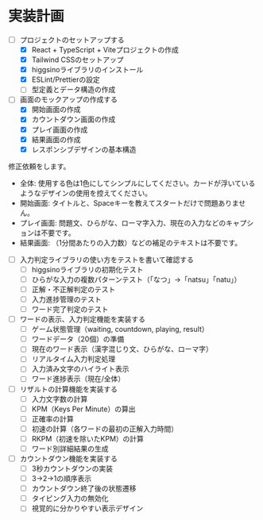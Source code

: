 # 実装計画

- [ ] プロジェクトのセットアップする
  - [x] React + TypeScript + Viteプロジェクトの作成
  - [x] Tailwind CSSのセットアップ
  - [x] higgsinoライブラリのインストール
  - [x] ESLint/Prettierの設定
  - [ ] 型定義とデータ構造の作成

- [ ] 画面のモックアップの作成する
  - [x] 開始画面の作成
  - [x] カウントダウン画面の作成
  - [x] プレイ画面の作成
  - [x] 結果画面の作成
  - [x] レスポンシブデザインの基本構造

修正依頼をします。

- 全体: 使用する色は1色にしてシンプルにしてください。カードが浮いているようなデザインの使用を控えてください。
- 開始画面: タイトルと、Spaceキーを教えてスタートだけで問題ありません。
- プレイ画面: 問題文、ひらがな、ローマ字入力、現在の入力などのキャプションは不要です。
- 結果画面: （1分間あたりの入力数）などの補足のテキストは不要です。

- [ ] 入力判定ライブラリの使い方をテストを書いて確認する
  - [ ] higgsinoライブラリの初期化テスト
  - [ ] ひらがな入力の複数パターンテスト（「なつ」→「natsu」「natu」）
  - [ ] 正解・不正解判定のテスト
  - [ ] 入力進捗管理のテスト
  - [ ] ワード完了判定のテスト

- [ ] ワードの表示、入力判定機能を実装する
  - [ ] ゲーム状態管理（waiting, countdown, playing, result）
  - [ ] ワードデータ（20個）の準備
  - [ ] 現在のワード表示（漢字混じり文、ひらがな、ローマ字）
  - [ ] リアルタイム入力判定処理
  - [ ] 入力済み文字のハイライト表示
  - [ ] ワード進捗表示（現在/全体）

- [ ] リザルトの計算機能を実装する
  - [ ] 入力文字数の計算
  - [ ] KPM（Keys Per Minute）の算出
  - [ ] 正確率の計算
  - [ ] 初速の計算（各ワードの最初の正解入力時間）
  - [ ] RKPM（初速を除いたKPM）の計算
  - [ ] ワード別詳細結果の生成

- [ ] カウントダウン機能を実装する
  - [ ] 3秒カウントダウンの実装
  - [ ] 3→2→1の順序表示
  - [ ] カウントダウン終了後の状態遷移
  - [ ] タイピング入力の無効化
  - [ ] 視覚的に分かりやすい表示デザイン
